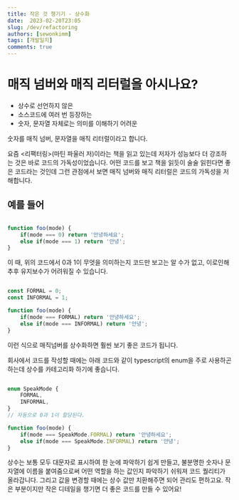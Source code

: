 ```yaml
---
title: 작은 것 챙기기 - 상수화
date:  2023-02-20T23:05
slug: /dev/refactoring
authors: [sewonkimm]
tags: [개발일지]
comments: true
---
```


# 매직 넘버와 매직 리터럴을 아시나요?

- 상수로 선언하지 않은
- 소스코드에 여러 번 등장하는
- 숫자, 문자열 자체로는 의미를 이해하기 어려운

숫자를 매직 넘버, 문자열을 매직 리터럴이라고 합니다.


요즘 \<리팩터링>(마틴 파울러 저)이라는 책을 읽고 있는데 저자가 성능보다 더 강조하는 것은 바로 코드의 가독성이었습니다. 어떤 코드를 보고 책을 읽듯이 술술 읽힌다면 좋은 코드라는 것인데 그런 관점에서 보면 매직 넘버와 매직 리터럴은 코드의 가독성을 저해합니다.


## 예를 들어

```javascript

function foo(mode) {   
    if(mode === 0) return '안녕하세요';
    else if(mode === 1) return '안녕';
}

```
이 때, 위의 코드에서 0과 1이 무엇을 의미하는지 코드만 보고는 알 수가 없고, 이로인해 추후 유지보수가 어려워질 수 있습니다.


<!--truncate-->

```javascript

const FORMAL = 0;
const INFORMAL = 1;

function foo(mode) {   
    if(mode === FORMAL) return '안녕하세요';
    else if(mode === INFORMAL) return '안녕';
}

```
이런 식으로 매직넘버를 상수화하면 훨씬 보기 좋은 코드가 됩니다.

회사에서 코드를 작성할 때에는 아래 코드와 같이 typescript의 enum을 주로 사용하곤하는데 상수를 카테고리화 하기에 좋습니다.

```typescript

enum SpeakMode {
    FORMAL,
    INFORMAL,
}
// 자동으로 0과 1이 할당된다.

function foo(mode) {   
    if(mode === SpeakMode.FORMAL) return '안녕하세요';
    else if(mode === SpeakMode.INFORMAL) return '안녕';
}

````

상수는 보통 모두 대문자로 표시하여 한 눈에 파악하기 쉽게 만들고, 불분명한 숫자나 문자열에 이름을 붙여줌으로써 어떤 역할을 하는 값인지 파악하기 쉬워져 코드 퀄리티가 올라갑니다. 그리고 값을 변경할 때에는 상수 값만 치환해주면 되어 관리도 편하고요. 작은 부분이지만 작은 디테일을 챙기면 더 좋은 코드를 만들 수 있어요!
